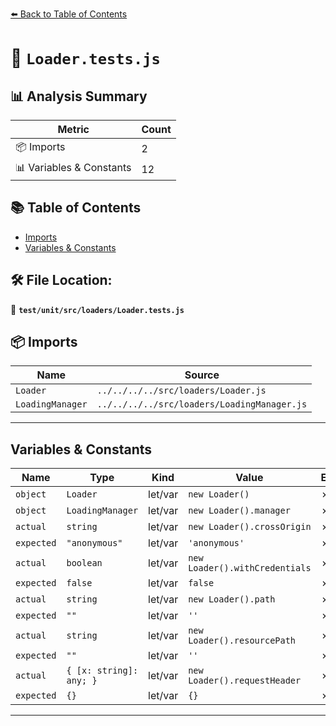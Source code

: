 [⬅️ Back to Table of Contents](../../../../index.md)

# 📄 `Loader.tests.js`

## 📊 Analysis Summary

| Metric | Count |
|--------|-------|
| 📦 Imports | 2 |
| 📊 Variables & Constants | 12 |

## 📚 Table of Contents

- [Imports](#imports)
- [Variables & Constants](#variables-constants)

## 🛠️ File Location:
📂 **`test/unit/src/loaders/Loader.tests.js`**

## 📦 Imports

| Name | Source |
|------|--------|
| `Loader` | `../../../../src/loaders/Loader.js` |
| `LoadingManager` | `../../../../src/loaders/LoadingManager.js` |


---

## Variables & Constants

| Name | Type | Kind | Value | Exported |
|------|------|------|-------|----------|
| `object` | `Loader` | let/var | `new Loader()` | ✗ |
| `object` | `LoadingManager` | let/var | `new Loader().manager` | ✗ |
| `actual` | `string` | let/var | `new Loader().crossOrigin` | ✗ |
| `expected` | `"anonymous"` | let/var | `'anonymous'` | ✗ |
| `actual` | `boolean` | let/var | `new Loader().withCredentials` | ✗ |
| `expected` | `false` | let/var | `false` | ✗ |
| `actual` | `string` | let/var | `new Loader().path` | ✗ |
| `expected` | `""` | let/var | `''` | ✗ |
| `actual` | `string` | let/var | `new Loader().resourcePath` | ✗ |
| `expected` | `""` | let/var | `''` | ✗ |
| `actual` | `{ [x: string]: any; }` | let/var | `new Loader().requestHeader` | ✗ |
| `expected` | `{}` | let/var | `{}` | ✗ |


---
